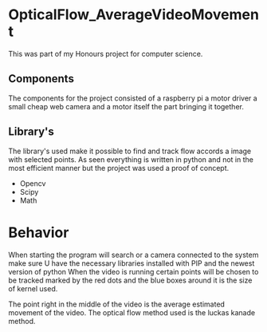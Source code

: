 # OpticalFlow_AverageVideoMovement
This was part of my Honours project for computer science.
## Components
The components for the project consisted of a raspberry pi a motor driver a small cheap web camera and a motor itself the part bringing it together.

## Library's

The library's used make it possible to find and track flow accords a image with selected points.
As seen everything is written in python and not in the most efficient manner but the project was used a proof of concept.
 - Opencv
 - Scipy
 - Math
 
# Behavior
 
 When starting the program will search or a camera connected to the system make sure U have the necessary libraries installed with PIP and the newest version of python
 When the video is running certain points will be chosen to be tracked marked by the red dots and the blue boxes around it is the size of kernel used.
 
The point right in the middle of the video is the average estimated movement of the video. The optical flow method used is the luckas kanade method. 



